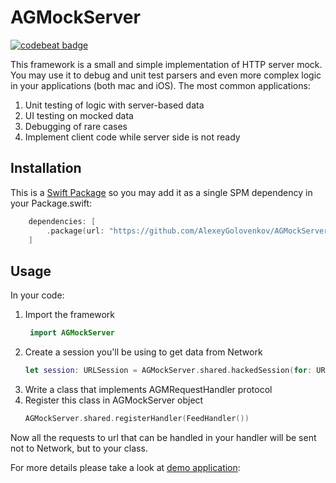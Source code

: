 # AGMockServer

[![codebeat badge](https://codebeat.co/badges/cfe255b0-a984-46d6-985d-d08371b8fc29)](https://codebeat.co/projects/github-com-alexeygolovenkov-agmockserver-main)

This framework is a small and simple implementation of HTTP server mock. You may use it to debug and unit test parsers and even more complex logic in your applications (both mac and iOS). The most common applications:
1. Unit testing of logic with server-based data
2. UI testing on mocked data
3. Debugging of rare cases
4. Implement client code while server side is not ready

## Installation
This is a [Swift Package](https://www.swift.org/package-manager/) so you may add it as a single SPM dependency in your Package.swift:
```swift
    dependencies: [
        .package(url: "https://github.com/AlexeyGolovenkov/AGMockServer.git", .upToNextMinor(from: "0.0.1"))
    ]
```

## Usage
In your code:
1. Import the framework
   ```swift
    import AGMockServer 
   ```
2. Create a session you'll be using to get data from Network
    ```swift
    let session: URLSession = AGMockServer.shared.hackedSession(for: URLSession.shared)
    ```
3. Write a class that implements AGMRequestHandler protocol
4. Register this class in AGMockServer object
    ```swift
    AGMockServer.shared.registerHandler(FeedHandler())
    ```
    
Now all the requests to url that can be handled in your handler will be sent not to Network, but to your class.

For more details please take a look at [demo application](https://github.com/AlexeyGolovenkov/AGMockServerDemo): 
